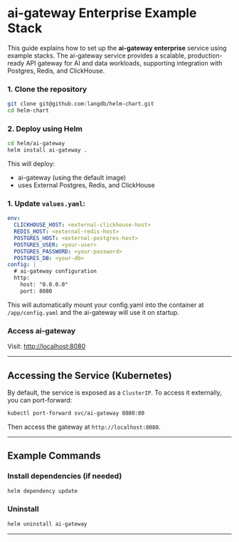 # ai-gateway Enterprise Example Stack

This guide explains how to set up the **ai-gateway enterprise** service using example stacks. The ai-gateway service provides a scalable, production-ready API gateway for AI and data workloads, supporting integration with Postgres, Redis, and ClickHouse.

### 1. Clone the repository

```sh
git clone git@github.com:langdb/helm-chart.git
cd helm-chart
```

### 2. Deploy using Helm

```sh
cd helm/ai-gateway
helm install ai-gateway . 
```

This will deploy:
- ai-gateway (using the default image)
- uses External Postgres, Redis, and ClickHouse


### 1. Update `values.yaml`:

```yaml
env:
  CLICKHOUSE_HOST: <external-clickhouse-host>
  REDIS_HOST: <external-redis-host>
  POSTGRES_HOST: <external-postgres-host>
  POSTGRES_USER: <your-user>
  POSTGRES_PASSWORD: <your-password>
  POSTGRES_DB: <your-db>
config: |
  # ai-gateway configuration
  http:
    host: "0.0.0.0"
    port: 8080
```

This will automatically mount your config.yaml into the container at `/app/config.yaml` and the ai-gateway will use it on startup.

### Access ai-gateway

Visit: [http://localhost:8080](http://localhost:8080)

---

## Accessing the Service (Kubernetes)

By default, the service is exposed as a `ClusterIP`. To access it externally, you can port-forward:

```sh
kubectl port-forward svc/ai-gateway 8080:80
```

Then access the gateway at `http://localhost:8080`.

---

## Example Commands

### Install dependencies (if needed)

```sh
helm dependency update
```

### Uninstall

```sh
helm uninstall ai-gateway
```
---